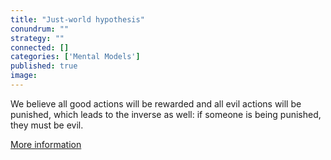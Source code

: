 ```yaml
---
title: "Just-world hypothesis"
conundrum: ""
strategy: ""
connected: []
categories: ['Mental Models']
published: true
image: 
---
```


We believe all good actions will be rewarded and all evil actions will be punished, which leads to the inverse as well: if someone is being punished, they must be evil.

[More information](https://en.wikipedia.org/wiki/Just-world_hypothesis)


